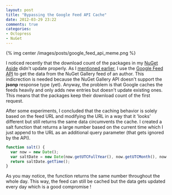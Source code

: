 ```yaml
---
layout: post
title: "Bypassing the Google Feed API Cache"
date: 2012-03-29 23:22
comments: true
categories: 
- Octopress
- NuGet
---
```

{% img center /images/posts/google_feed_api_meme.png %}

I noticed recently that the download count of the packages in my [NuGet Aside](https://github.com/kmees/Octopress-NuGet-Aside) didn't update properly. As I [mentioned earlier](/blog/2012/02/29/nuget-aside-for-octopress/), I use the [Google Feed API](https://developers.google.com/feed/) to get the data from the NuGet Gallery feed of an author. This indicrection is needed because the NuGet Gallery API doesn't support the **jsonp** response type (yet). Anyway, the problem is that Google caches the feeds heavily and only adds new entries but doesn't update existing ones. This means that the packages keep their download count of the first request.
<!--more-->
After some experiments, I concluded that the caching behavior is solely based on the feed URL and modifying the URL in a way that it 'looks' different but still returns the same data circumvents the cache. I created a salt function that returns a large number based on the current time which I just append to the URL as an additional query parameter (that gets ignored by the API).
``` javascript
function salt() {
  var now = new Date();
  var saltDate = new Date(now.getUTCFullYear(), now.getUTCMonth(), now.getUTCDate());
  return saltDate.getTime();
}
```
As you may notice, the function returns the same number throughout the whole day. This way, the feed can still be cached but the data gets updated every day which is a good compromise !
